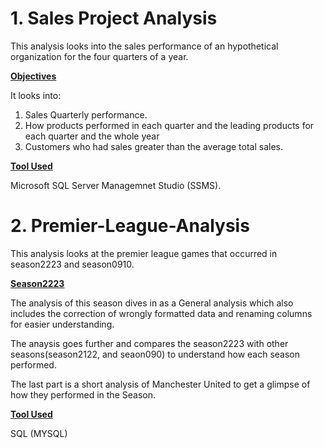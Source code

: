 # 1. Sales Project Analysis 
This analysis looks into the sales performance of an hypothetical organization for the four quarters of a year. 

**<ins> Objectives</ins>**

It looks into: 
1. Sales Quarterly performance.
2. How products performed in each quarter and the leading products for each quarter and the whole year
3. Customers who had sales greater than the average total sales.

**<ins> Tool Used </ins>**

Microsoft SQL Server Managemnet Studio (SSMS).


# 2. Premier-League-Analysis
This analysis looks at the premier league games that occurred in season2223 and season0910. 

**<ins>Season2223</ins>**

The analysis of this season dives in as a General analysis which also includes the correction of wrongly formatted data and renaming columns for easier understanding. 

The anaysis goes further and compares the season2223 with other seasons(season2122, and seaon090) to understand how each season performed. 

The last part is a short analysis of Manchester United to get a glimpse of how they performed in the Season. 

**<ins> Tool Used</ins>**

SQL (MYSQL)

